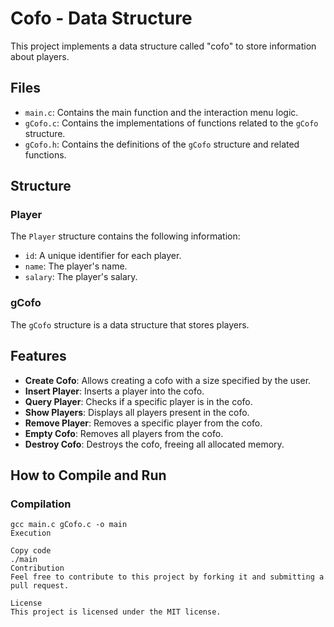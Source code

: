 # Cofo - Data Structure

This project implements a data structure called "cofo" to store information about players.

## Files

- `main.c`: Contains the main function and the interaction menu logic.
- `gCofo.c`: Contains the implementations of functions related to the `gCofo` structure.
- `gCofo.h`: Contains the definitions of the `gCofo` structure and related functions.

## Structure

### Player

The `Player` structure contains the following information:

- `id`: A unique identifier for each player.
- `name`: The player's name.
- `salary`: The player's salary.

### gCofo

The `gCofo` structure is a data structure that stores players.

## Features

- **Create Cofo**: Allows creating a cofo with a size specified by the user.
- **Insert Player**: Inserts a player into the cofo.
- **Query Player**: Checks if a specific player is in the cofo.
- **Show Players**: Displays all players present in the cofo.
- **Remove Player**: Removes a specific player from the cofo.
- **Empty Cofo**: Removes all players from the cofo.
- **Destroy Cofo**: Destroys the cofo, freeing all allocated memory.

## How to Compile and Run

### Compilation

```
gcc main.c gCofo.c -o main
Execution

Copy code
./main
Contribution
Feel free to contribute to this project by forking it and submitting a pull request.

License
This project is licensed under the MIT license.